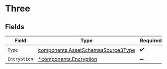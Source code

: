# Three


## Fields

| Field                                                                                    | Type                                                                                     | Required                                                                                 | Description                                                                              |
| ---------------------------------------------------------------------------------------- | ---------------------------------------------------------------------------------------- | ---------------------------------------------------------------------------------------- | ---------------------------------------------------------------------------------------- |
| `Type`                                                                                   | [components.AssetSchemasSource3Type](../../models/components/assetschemassource3type.md) | :heavy_check_mark:                                                                       | N/A                                                                                      |
| `Encryption`                                                                             | [*components.Encryption](../../models/components/encryption.md)                          | :heavy_minus_sign:                                                                       | N/A                                                                                      |